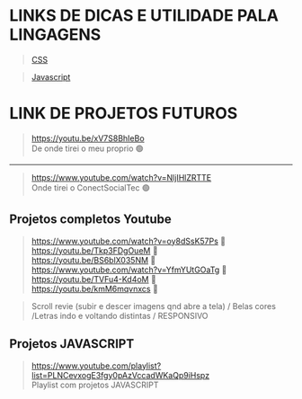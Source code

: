 # LINKS DE DICAS E UTILIDADE PALA LINGAGENS 

> [CSS](https://github.com/MatheusLCSantos7/LINKS/blob/main/CSS.md)

>[Javascript](https://github.com/MatheusLCSantos7/LINKS/blob/main/Javascript.md)

# LINK DE PROJETOS FUTUROS 

>https://youtu.be/xV7S8BhIeBo <br>
>De onde tirei o meu proprio 🟢

<HR>
  
>https://www.youtube.com/watch?v=NljIHlZRTTE <br>
>Onde tirei o ConectSocialTec 🟢

## Projetos completos Youtube
  
>https://www.youtube.com/watch?v=oy8dSsK57Ps 🔴<br>
>https://youtu.be/Tkp3FDgOueM 🔴<br>
>https://youtu.be/BS6blX035NM 🔴<br>
>https://www.youtube.com/watch?v=YfmYUtGOaTg 🔴<br>
>https://youtu.be/TVFu4-Kd4oM 🔴<br>
>https://youtu.be/kmM6mqvnxcs 🔴<br> 
  
>Scroll revie (subir e descer imagens qnd abre a tela) / Belas cores /Letras indo e voltando distintas / RESPONSIVO

## Projetos JAVASCRIPT
  
>https://www.youtube.com/playlist?list=PLNCevxogE3fgy0pAzVccadWKaQp9iHspz <br>
>Playlist com projetos JAVASCRIPT
